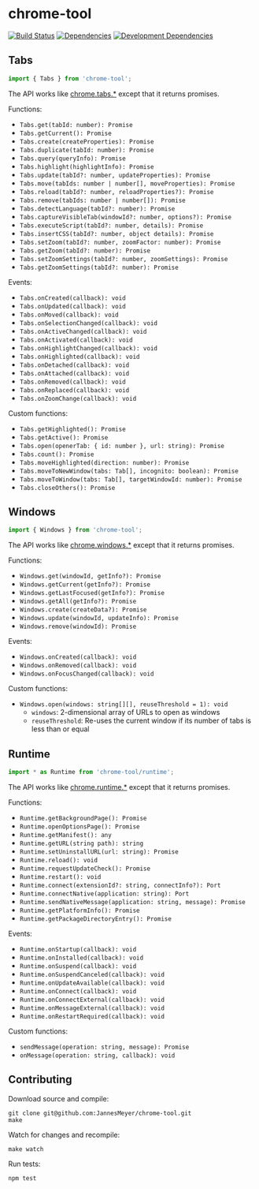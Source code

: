 # chrome-tool

[![Build Status](https://travis-ci.org/JannesMeyer/chrome-tool.svg?branch=master)](https://travis-ci.org/JannesMeyer/chrome-tool)
[![Dependencies](https://david-dm.org/JannesMeyer/chrome-tool.svg)](https://david-dm.org/JannesMeyer/chrome-tool)
[![Development Dependencies](https://david-dm.org/JannesMeyer/chrome-tool/dev-status.svg)](https://david-dm.org/JannesMeyer/chrome-tool#info=devDependencies)

## Tabs

```js
import { Tabs } from 'chrome-tool';
```

The API works like [chrome.tabs.\*](https://developer.chrome.com/extensions/tabs#toc) except that it returns promises.

Functions:

- `Tabs.get(tabId: number): Promise`
- `Tabs.getCurrent(): Promise`
- `Tabs.create(createProperties): Promise`
- `Tabs.duplicate(tabId: number): Promise`
- `Tabs.query(queryInfo): Promise`
- `Tabs.highlight(highlightInfo): Promise`
- `Tabs.update(tabId?: number, updateProperties): Promise`
- `Tabs.move(tabIds: number | number[], moveProperties): Promise`
- `Tabs.reload(tabId?: number, reloadProperties?): Promise`
- `Tabs.remove(tabIds: number | number[]): Promise`
- `Tabs.detectLanguage(tabId?: number): Promise`
- `Tabs.captureVisibleTab(windowId?: number, options?): Promise`
- `Tabs.executeScript(tabId?: number, details): Promise`
- `Tabs.insertCSS(tabId?: number, object details): Promise`
- `Tabs.setZoom(tabId?: number, zoomFactor: number): Promise`
- `Tabs.getZoom(tabId?: number): Promise`
- `Tabs.setZoomSettings(tabId?: number, zoomSettings): Promise`
- `Tabs.getZoomSettings(tabId?: number): Promise`

Events:

- `Tabs.onCreated(callback): void`
- `Tabs.onUpdated(callback): void`
- `Tabs.onMoved(callback): void`
- `Tabs.onSelectionChanged(callback): void`
- `Tabs.onActiveChanged(callback): void`
- `Tabs.onActivated(callback): void`
- `Tabs.onHighlightChanged(callback): void`
- `Tabs.onHighlighted(callback): void`
- `Tabs.onDetached(callback): void`
- `Tabs.onAttached(callback): void`
- `Tabs.onRemoved(callback): void`
- `Tabs.onReplaced(callback): void`
- `Tabs.onZoomChange(callback): void`

Custom functions:

- `Tabs.getHighlighted(): Promise`
- `Tabs.getActive(): Promise`
- `Tabs.open(openerTab: { id: number }, url: string): Promise`
- `Tabs.count(): Promise`
- `Tabs.moveHighlighted(direction: number): Promise`
- `Tabs.moveToNewWindow(tabs: Tab[], incognito: boolean): Promise`
- `Tabs.moveToWindow(tabs: Tab[], targetWindowId: number): Promise`
- `Tabs.closeOthers(): Promise`

## Windows

```js
import { Windows } from 'chrome-tool';
```

The API works like [chrome.windows.\*](https://developer.chrome.com/extensions/windows#toc) except that it returns promises.

Functions:

- `Windows.get(windowId, getInfo?): Promise`
- `Windows.getCurrent(getInfo?): Promise`
- `Windows.getLastFocused(getInfo?): Promise`
- `Windows.getAll(getInfo?): Promise`
- `Windows.create(createData?): Promise`
- `Windows.update(windowId, updateInfo): Promise`
- `Windows.remove(windowId): Promise`

Events:

- `Windows.onCreated(callback): void`
- `Windows.onRemoved(callback): void`
- `Windows.onFocusChanged(callback): void`

Custom functions:

- `Windows.open(windows: string[][], reuseThreshold = 1): void`
	- `windows`: 2-dimensional array of URLs to open as windows
	- `reuseThreshold`: Re-uses the current window if its number of tabs is less than or equal

## Runtime

```js
import * as Runtime from 'chrome-tool/runtime';
```

The API works like [chrome.runtime.\*](https://developer.chrome.com/extensions/runtime#toc) except that it returns promises.

Functions:

- `Runtime.getBackgroundPage(): Promise`
- `Runtime.openOptionsPage(): Promise`
- `Runtime.getManifest(): any`
- `Runtime.getURL(string path): string`
- `Runtime.setUninstallURL(url: string): Promise`
- `Runtime.reload(): void`
- `Runtime.requestUpdateCheck(): Promise`
- `Runtime.restart(): void`
- `Runtime.connect(extensionId?: string, connectInfo?): Port`
- `Runtime.connectNative(application: string): Port`
- `Runtime.sendNativeMessage(application: string, message): Promise`
- `Runtime.getPlatformInfo(): Promise`
- `Runtime.getPackageDirectoryEntry(): Promise`

Events:

- `Runtime.onStartup(callback): void`
- `Runtime.onInstalled(callback): void`
- `Runtime.onSuspend(callback): void`
- `Runtime.onSuspendCanceled(callback): void`
- `Runtime.onUpdateAvailable(callback): void`
- `Runtime.onConnect(callback): void`
- `Runtime.onConnectExternal(callback): void`
- `Runtime.onMessageExternal(callback): void`
- `Runtime.onRestartRequired(callback): void`

Custom functions:

- `sendMessage(operation: string, message): Promise`
- `onMessage(operation: string, callback): void`

## Contributing

Download source and compile:

	git clone git@github.com:JannesMeyer/chrome-tool.git
	make

Watch for changes and recompile:

	make watch

Run tests:

	npm test
